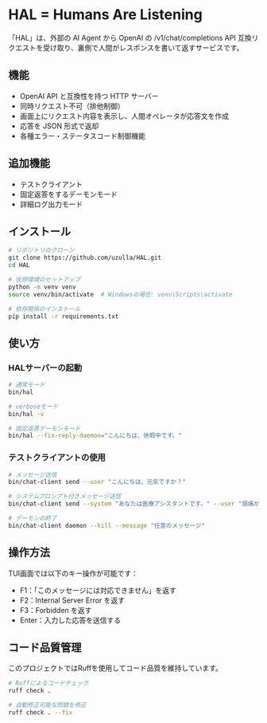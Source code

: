 # HAL = Humans Are Listening

「HAL」は、外部の AI Agent から OpenAI の /v1/chat/completions API 互換リクエストを受け取り、裏側で人間がレスポンスを書いて返すサービスです。

## 機能

- OpenAI API と互換性を持つ HTTP サーバー
- 同時リクエスト不可（排他制御）
- 画面上にリクエスト内容を表示し、人間オペレータが応答文を作成
- 応答を JSON 形式で返却
- 各種エラー・ステータスコード制御機能

## 追加機能

- テストクライアント
- 固定返答をするデーモンモード
- 詳細ログ出力モード

## インストール

```bash
# リポジトリのクローン
git clone https://github.com/uzulla/HAL.git
cd HAL

# 仮想環境のセットアップ
python -m venv venv
source venv/bin/activate  # Windowsの場合: venv\Scripts\activate

# 依存関係のインストール
pip install -r requirements.txt
```

## 使い方

### HALサーバーの起動

```bash
# 通常モード
bin/hal

# verboseモード
bin/hal -v

# 固定返答デーモンモード
bin/hal --fix-reply-daemon="こんにちは、休暇中です。"
```

### テストクライアントの使用

```bash
# メッセージ送信
bin/chat-client send --user "こんにちは、元気ですか？"

# システムプロンプト付きメッセージ送信
bin/chat-client send --system "あなたは医療アシスタントです。" --user "頭痛がします"

# デーモンの終了
bin/chat-client daemon --kill --message "任意のメッセージ"
```

## 操作方法

TUI画面では以下のキー操作が可能です：

- F1：「このメッセージには対応できません」を返す
- F2：Internal Server Error を返す
- F3：Forbidden を返す
- Enter：入力した応答を送信する

## コード品質管理

このプロジェクトではRuffを使用してコード品質を維持しています。

```bash
# Ruffによるコードチェック
ruff check .

# 自動修正可能な問題を修正
ruff check . --fix
```

